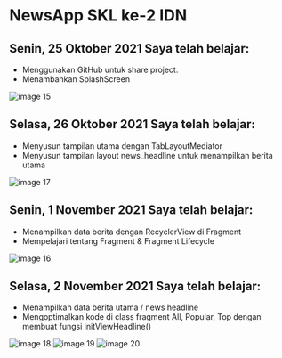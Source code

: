 # NewsApp SKL ke-2 IDN

## Senin, 25 Oktober 2021 Saya telah belajar:
* Menggunakan GitHub untuk share project.
* Menambahkan SplashScreen

![image 15](https://user-images.githubusercontent.com/36739722/139630924-3b76ca9f-fee4-46a3-8242-175d75be8006.png)

## Selasa, 26 Oktober 2021 Saya telah belajar:
* Menyusun tampilan utama dengan TabLayoutMediator
* Menyusun tampilan layout news_headline untuk menampilkan berita utama

![image 17](https://user-images.githubusercontent.com/36739722/139631569-223d0b2b-0f90-43a3-a188-beede79fe8cd.png)

## Senin, 1 November 2021 Saya telah belajar:
* Menampilkan data berita dengan RecyclerView di Fragment
* Mempelajari tentang Fragment & Fragment Lifecycle

![image 16](https://user-images.githubusercontent.com/36739722/139630946-d111d737-183b-4222-bb2d-84612215a7f6.png)

## Selasa, 2 November 2021 Saya telah belajar:
* Menampilkan data berita utama / news headline
* Mengoptimalkan kode di class fragment All, Popular, Top dengan membuat fungsi initViewHeadline()

![image 18](https://user-images.githubusercontent.com/36739722/140069079-36be9312-a369-419e-94b3-a52c6c55ea88.png)
![image 19](https://user-images.githubusercontent.com/36739722/140069107-2f9b0613-a42e-4292-8a49-e78ec2ffa0c2.png)
![image 20](https://user-images.githubusercontent.com/36739722/140069143-f4909414-ecaa-4a45-95bd-ee6735a44a82.png)

